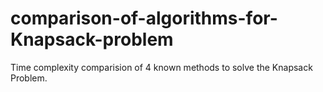 # comparison-of-algorithms-for-Knapsack-problem
Time complexity comparision of 4 known methods to solve the Knapsack Problem. 

